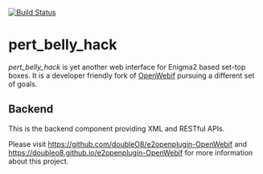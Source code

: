 [![Build Status](https://travis-ci.org/doubleO8/e2openplugin-OpenWebif.svg?branch=master)](https://travis-ci.org/doubleO8/e2openplugin-OpenWebif)

# pert_belly_hack
*pert_belly_hack* is yet another web interface for Enigma2 based set-top boxes.
It is a developer friendly fork of [OpenWebif](https://github.com/E2OpenPlugins/e2openplugin-OpenWebif)
pursuing a different set of goals.

## Backend

This is the backend component providing XML and RESTful APIs.

Please visit https://github.com/doubleO8/e2openplugin-OpenWebif and
https://doubleo8.github.io/e2openplugin-OpenWebif for more information about
this project.
